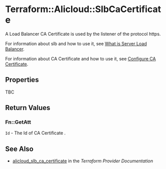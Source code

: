 # Terraform::Alicloud::SlbCaCertificate

A Load Balancer CA Certificate is used by the listener of the protocol https.

For information about slb and how to use it, see [What is Server Load Balancer](https://www.alibabacloud.com/help/doc-detail/27539.htm).

For information about CA Certificate and how to use it, see [Configure CA Certificate](https://www.alibabacloud.com/help/doc-detail/85968.htm).

## Properties

TBC

## Return Values

### Fn::GetAtt

`Id` - The Id of CA Certificate .

## See Also

* [alicloud_slb_ca_certificate](https://www.terraform.io/docs/providers/alicloud/r/slb_ca_certificate.html) in the _Terraform Provider Documentation_